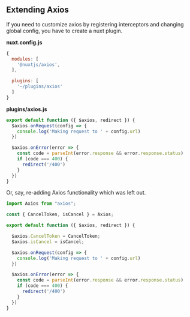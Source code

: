 ## Extending Axios

If you need to customize axios by registering interceptors and changing global config, you have to create a nuxt plugin.

**nuxt.config.js**

```js
{
  modules: [
    '@nuxtjs/axios',
  ],

  plugins: [
    '~/plugins/axios'
  ]
}
```

**plugins/axios.js**

```js
export default function ({ $axios, redirect }) {
  $axios.onRequest(config => {
    console.log('Making request to ' + config.url)
  })

  $axios.onError(error => {
    const code = parseInt(error.response && error.response.status)
    if (code === 400) {
      redirect('/400')
    }
  })
}
```


Or, say, re-adding Axios functionality which was left out.

```js
import Axios from "axios";

const { CancelToken, isCancel } = Axios;

export default function ({ $axios, redirect }) {

  $axios.CancelToken = CancelToken;
  $axios.isCancel = isCancel;

  $axios.onRequest(config => {
    console.log('Making request to ' + config.url)
  })

  $axios.onError(error => {
    const code = parseInt(error.response && error.response.status)
    if (code === 400) {
      redirect('/400')
    }
  })
}
```
